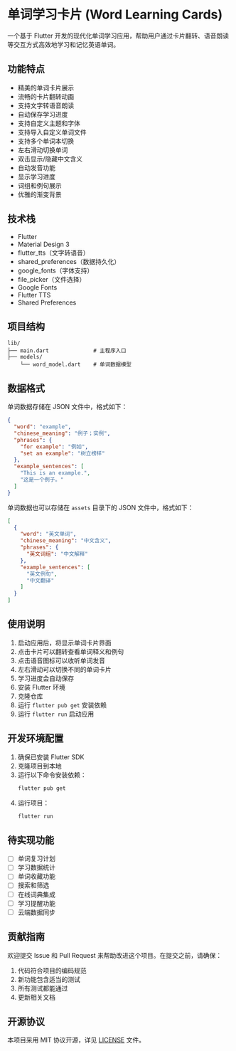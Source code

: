 # 单词学习卡片 (Word Learning Cards)

一个基于 Flutter 开发的现代化单词学习应用，帮助用户通过卡片翻转、语音朗读等交互方式高效地学习和记忆英语单词。

## 功能特点

- 精美的单词卡片展示
- 流畅的卡片翻转动画
- 支持文字转语音朗读
- 自动保存学习进度
- 支持自定义主题和字体
- 支持导入自定义单词文件
- 支持多个单词本切换
- 左右滑动切换单词
- 双击显示/隐藏中文含义
- 自动发音功能
- 显示学习进度
- 词组和例句展示
- 优雅的渐变背景

## 技术栈

- Flutter
- Material Design 3
- flutter_tts（文字转语音）
- shared_preferences（数据持久化）
- google_fonts（字体支持）
- file_picker（文件选择）
- Google Fonts
- Flutter TTS
- Shared Preferences

## 项目结构

```
lib/
├── main.dart              # 主程序入口
├── models/               
    └── word_model.dart    # 单词数据模型
```

## 数据格式

单词数据存储在 JSON 文件中，格式如下：

```json
{
  "word": "example",
  "chinese_meaning": "例子；实例",
  "phrases": {
    "for example": "例如",
    "set an example": "树立榜样"
  },
  "example_sentences": [
    "This is an example.",
    "这是一个例子。"
  ]
}
```

单词数据也可以存储在 `assets` 目录下的 JSON 文件中，格式如下：

```json
[
  {
    "word": "英文单词",
    "chinese_meaning": "中文含义",
    "phrases": {
      "英文词组": "中文解释"
    },
    "example_sentences": [
      "英文例句",
      "中文翻译"
    ]
  }
]
```

## 使用说明

1. 启动应用后，将显示单词卡片界面
2. 点击卡片可以翻转查看单词释义和例句
3. 点击语音图标可以收听单词发音
4. 左右滑动可以切换不同的单词卡片
5. 学习进度会自动保存
6. 安装 Flutter 环境
7. 克隆仓库
8. 运行 `flutter pub get` 安装依赖
9. 运行 `flutter run` 启动应用

## 开发环境配置

1. 确保已安装 Flutter SDK
2. 克隆项目到本地
3. 运行以下命令安装依赖：
   ```bash
   flutter pub get
   ```
4. 运行项目：
   ```bash
   flutter run
   ```

## 待实现功能

- [ ] 单词复习计划
- [ ] 学习数据统计
- [ ] 单词收藏功能
- [ ] 搜索和筛选
- [ ] 在线词典集成
- [ ] 学习提醒功能
- [ ] 云端数据同步

## 贡献指南

欢迎提交 Issue 和 Pull Request 来帮助改进这个项目。在提交之前，请确保：

1. 代码符合项目的编码规范
2. 新功能包含适当的测试
3. 所有测试都能通过
4. 更新相关文档

## 开源协议

本项目采用 MIT 协议开源，详见 [LICENSE](LICENSE) 文件。
